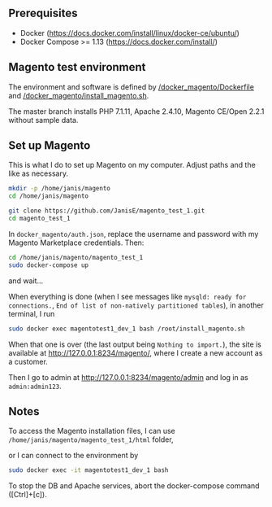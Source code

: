 ## Prerequisites

* Docker (https://docs.docker.com/install/linux/docker-ce/ubuntu/)
* Docker Compose >= 1.13 (https://docs.docker.com/install/)

## Magento test environment

The environment and software is defined by [/docker_magento/Dockerfile](/docker_magento/Dockerfile) and [/docker_magento/install_magento.sh](/docker_magento/install_magento.sh).

The master branch installs PHP 7.1.11, Apache 2.4.10, Magento CE/Open 2.2.1 without sample data.

## Set up Magento

This is what I do to set up Magento on my computer. Adjust paths and the like as necessary.

```bash
mkdir -p /home/janis/magento
cd /home/janis/magento

git clone https://github.com/JanisE/magento_test_1.git
cd magento_test_1
```

In `docker_magento/auth.json`, replace the username and password with my Magento Marketplace credentials. Then:

```bash
cd /home/janis/magento/magento_test_1
sudo docker-compose up
```
and wait...

When everything is done (when I see messages like `mysqld: ready for connections.`, `End of list of non-natively partitioned tables`), in another terminal, I run
```bash
sudo docker exec magentotest1_dev_1 bash /root/install_magento.sh
```

When that one is over (the last output being `Nothing to import.`), the site is available at http://127.0.0.1:8234/magento/, where I create a new account as a customer.

Then I go to admin at http://127.0.0.1:8234/magento/admin and log in as `admin:admin123`.

## Notes

To access the Magento installation files, I can use `/home/janis/magento/magento_test_1/html` folder,

or I can connect to the environment by
```bash
sudo docker exec -it magentotest1_dev_1 bash
```


To stop the DB and Apache services, abort the docker-compose command ([Ctrl]+[c]).
